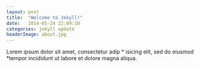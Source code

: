```yaml
---
layout: post
title:  "Welcome to Jekyll!"
date:   2014-05-24 22:09:10
categories: jekyll update
headerImage: about.jpg
---
```


Lorem ipsum dolor sit amet, consectetur adip * isicing elit, sed do eiusmod *tempor incididunt ut labore et dolore magna aliqua.

